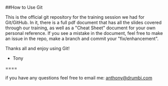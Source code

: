 ##How to Use Git

This is the official git repository for the training session we had for Git/GitHub. In it, there is a full pdf document that has all the slides covered through our training, as well as a "Cheat Sheet" document for your own personal reference. If you see a mistake in the document, feel free to make an issue in the repo, make a branch and commit your "fix/enhancement". 

Thanks all and enjoy using Git! 

- Tony


====

if you have any questions feel free to email me: anthony@drumbi.com